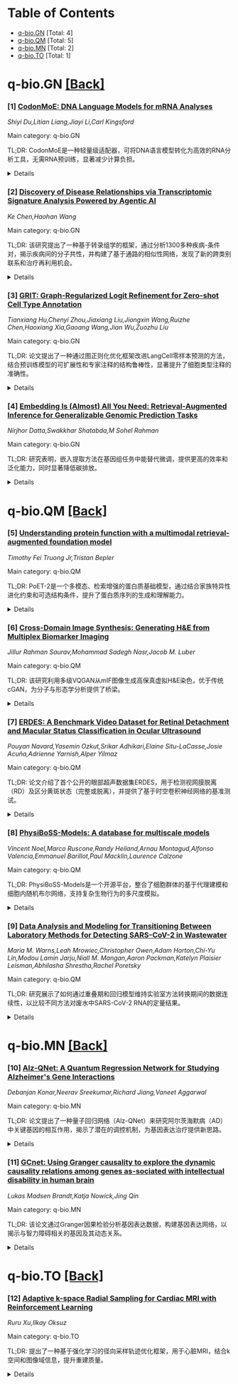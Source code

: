 <div id=toc></div>

# Table of Contents

- [q-bio.GN](#q-bio.GN) [Total: 4]
- [q-bio.QM](#q-bio.QM) [Total: 5]
- [q-bio.MN](#q-bio.MN) [Total: 2]
- [q-bio.TO](#q-bio.TO) [Total: 1]


<div id='q-bio.GN'></div>

# q-bio.GN [[Back]](#toc)

### [1] [CodonMoE: DNA Language Models for mRNA Analyses](https://arxiv.org/abs/2508.04739)
*Shiyi Du,Litian Liang,Jiayi Li,Carl Kingsford*

Main category: q-bio.GN

TL;DR: CodonMoE是一种轻量级适配器，可将DNA语言模型转化为高效的RNA分析工具，无需RNA预训练，显著减少计算负担。


<details>
  <summary>Details</summary>
Motivation: 解决基因组语言模型在多模态任务中的效率问题，避免冗余计算和庞大参数需求。

Method: 引入CodonMoE适配器，通过混合专家技术将DNA模型转化为RNA分析工具。

Result: 在四项RNA预测任务中表现优异，参数减少80%，性能优于专用RNA模型。

Conclusion: CodonMoE为统一基因组语言建模提供了高效路径，减少计算开销并保持性能优势。

Abstract: Genomic language models (gLMs) face a fundamental efficiency challenge:
either maintain separate specialized models for each biological modality (DNA
and RNA) or develop large multi-modal architectures. Both approaches impose
significant computational burdens - modality-specific models require redundant
infrastructure despite inherent biological connections, while multi-modal
architectures demand massive parameter counts and extensive cross-modality
pretraining. To address this limitation, we introduce CodonMoE (Adaptive
Mixture of Codon Reformative Experts), a lightweight adapter that transforms
DNA language models into effective RNA analyzers without RNA-specific
pretraining. Our theoretical analysis establishes CodonMoE as a universal
approximator at the codon level, capable of mapping arbitrary functions from
codon sequences to RNA properties given sufficient expert capacity. Across four
RNA prediction tasks spanning stability, expression, and regulation, DNA models
augmented with CodonMoE significantly outperform their unmodified counterparts,
with HyenaDNA+CodonMoE series achieving state-of-the-art results using 80%
fewer parameters than specialized RNA models. By maintaining sub-quadratic
complexity while achieving superior performance, our approach provides a
principled path toward unifying genomic language modeling, leveraging more
abundant DNA data and reducing computational overhead while preserving
modality-specific performance advantages.

</details>


### [2] [Discovery of Disease Relationships via Transcriptomic Signature Analysis Powered by Agentic AI](https://arxiv.org/abs/2508.04742)
*Ke Chen,Haohan Wang*

Main category: q-bio.GN

TL;DR: 该研究提出了一种基于转录组学的框架，通过分析1300多种疾病-条件对，揭示疾病间的分子共性，并构建了基于通路的相似性网络，发现了新的跨类别联系和治疗再利用机会。


<details>
  <summary>Details</summary>
Motivation: 现代疾病分类常忽视临床表现差异下的分子共性，研究旨在通过转录组学方法揭示疾病间的潜在联系。

Method: 使用GenoMAS自动化AI系统分析疾病-条件对，开发基于通路的相似性框架，整合多数据库富集分析。

Result: 构建的疾病相似网络揭示了已知共病和新的跨类别联系，并识别了罕见疾病的治疗再利用机会。

Conclusion: 研究展示了基于生物学的AI如何扩展转录组分析，并为复杂疾病提供机制解释，结果公开于GitHub。

Abstract: Modern disease classification often overlooks molecular commonalities hidden
beneath divergent clinical presentations. This study introduces a
transcriptomics-driven framework for discovering disease relationships by
analyzing over 1300 disease-condition pairs using GenoMAS, a fully automated
agentic AI system. Beyond identifying robust gene-level overlaps, we develop a
novel pathway-based similarity framework that integrates multi-database
enrichment analysis to quantify functional convergence across diseases. The
resulting disease similarity network reveals both known comorbidities and
previously undocumented cross-category links. By examining shared biological
pathways, we explore potential molecular mechanisms underlying these
connections-offering functional hypotheses that go beyond symptom-based
taxonomies. We further show how background conditions such as obesity and
hypertension modulate transcriptomic similarity, and identify therapeutic
repurposing opportunities for rare diseases like autism spectrum disorder based
on their molecular proximity to better-characterized conditions. In addition,
this work demonstrates how biologically grounded agentic AI can scale
transcriptomic analysis while enabling mechanistic interpretation across
complex disease landscapes. All results are publicly accessible at
github.com/KeeeeChen/Pathway_Similarity_Network.

</details>


### [3] [GRIT: Graph-Regularized Logit Refinement for Zero-shot Cell Type Annotation](https://arxiv.org/abs/2508.04747)
*Tianxiang Hu,Chenyi Zhou,Jiaxiang Liu,Jiongxin Wang,Ruizhe Chen,Haoxiang Xia,Gaoang Wang,Jian Wu,Zuozhu Liu*

Main category: q-bio.GN

TL;DR: 论文提出了一种通过图正则化优化框架改进LangCell零样本预测的方法，结合预训练模型的可扩展性和专家注释的结构鲁棒性，显著提升了细胞类型注释的准确性。


<details>
  <summary>Details</summary>
Motivation: 单细胞RNA测序数据分析中，细胞类型注释是一个关键步骤，但现有方法（如LangCell）的零样本预测准确性不足，尤其是在所有细胞类型上的一致性较差。

Method: 提出了一种图正则化优化框架，通过任务特定的PCA-based k-NN图强制执行局部一致性，优化LangCell的零样本预测。

Result: 在14个标注的人类scRNA-seq数据集上评估，方法显著提升了零样本注释准确性，最高提升10%，并能有效纠正错误标签。

Conclusion: 该方法无需训练，模型无关，是一种简单有效的自动化细胞类型注释增强工具。

Abstract: Cell type annotation is a fundamental step in the analysis of single-cell RNA
sequencing (scRNA-seq) data. In practice, human experts often rely on the
structure revealed by principal component analysis (PCA) followed by
$k$-nearest neighbor ($k$-NN) graph construction to guide annotation. While
effective, this process is labor-intensive and does not scale to large
datasets. Recent advances in CLIP-style models offer a promising path toward
automating cell type annotation. By aligning scRNA-seq profiles with natural
language descriptions, models like LangCell enable zero-shot annotation. While
LangCell demonstrates decent zero-shot performance, its predictions remain
suboptimal, particularly in achieving consistent accuracy across all cell
types. In this paper, we propose to refine the zero-shot logits produced by
LangCell through a graph-regularized optimization framework. By enforcing local
consistency over the task-specific PCA-based k-NN graph, our method combines
the scalability of the pre-trained models with the structural robustness relied
upon in expert annotation. We evaluate our approach on 14 annotated human
scRNA-seq datasets from 4 distinct studies, spanning 11 organs and over 200,000
single cells. Our method consistently improves zero-shot annotation accuracy,
achieving accuracy gains of up to 10%. Further analysis showcase the mechanism
by which GRIT effectively propagates correct signals through the graph, pulling
back mislabeled cells toward more accurate predictions. The method is
training-free, model-agnostic, and serves as a simple yet effective plug-in for
enhancing automated cell type annotation in practice.

</details>


### [4] [Embedding Is (Almost) All You Need: Retrieval-Augmented Inference for Generalizable Genomic Prediction Tasks](https://arxiv.org/abs/2508.04757)
*Nirjhor Datta,Swakkhar Shatabda,M Sohel Rahman*

Main category: q-bio.GN

TL;DR: 研究表明，嵌入提取方法在基因组任务中能替代微调，提供更高的效率和泛化能力，同时显著降低碳排放。


<details>
  <summary>Details</summary>
Motivation: 探讨在基因组任务中是否必须进行任务特定的微调，寻找更高效、泛化性更强的替代方法。

Method: 使用嵌入提取方法，从预训练模型中提取固定表示，并输入轻量级分类器。

Result: 嵌入方法在不同数据分布下表现优于微调，推理时间减少10-20倍，碳排放显著降低。

Conclusion: 嵌入提取是一种更高效、环保且泛化性强的替代方案，适用于多样化或未见过的基因组任务。

Abstract: Large pre-trained DNA language models such as DNABERT-2, Nucleotide
Transformer, and HyenaDNA have demonstrated strong performance on various
genomic benchmarks. However, most applications rely on expensive fine-tuning,
which works best when the training and test data share a similar distribution.
In this work, we investigate whether task-specific fine-tuning is always
necessary. We show that simple embedding-based pipelines that extract fixed
representations from these models and feed them into lightweight classifiers
can achieve competitive performance. In evaluation settings with different data
distributions, embedding-based methods often outperform fine-tuning while
reducing inference time by 10x to 20x. Our results suggest that embedding
extraction is not only a strong baseline but also a more generalizable and
efficient alternative to fine-tuning, especially for deployment in diverse or
unseen genomic contexts. For example, in enhancer classification, HyenaDNA
embeddings combined with zCurve achieve 0.68 accuracy (vs. 0.58 for
fine-tuning), with an 88% reduction in inference time and over 8x lower carbon
emissions (0.02 kg vs. 0.17 kg CO2). In non-TATA promoter classification,
DNABERT-2 embeddings with zCurve or GC content reach 0.85 accuracy (vs. 0.89
with fine-tuning) with a 22x lower carbon footprint (0.02 kg vs. 0.44 kg CO2).
These results show that embedding-based pipelines offer over 10x better carbon
efficiency while maintaining strong predictive performance. The code is
available here:
https://github.com/NIRJHOR-DATTA/EMBEDDING-IS-ALMOST-ALL-YOU-NEED.

</details>


<div id='q-bio.QM'></div>

# q-bio.QM [[Back]](#toc)

### [5] [Understanding protein function with a multimodal retrieval-augmented foundation model](https://arxiv.org/abs/2508.04724)
*Timothy Fei Truong Jr,Tristan Bepler*

Main category: q-bio.QM

TL;DR: PoET-2是一个多模态、检索增强的蛋白质基础模型，通过结合家族特异性进化约束和可选结构条件，提升了蛋白质序列的生成和理解能力。


<details>
  <summary>Details</summary>
Motivation: 现有蛋白质语言模型在结构预测方面表现良好，但在突变理解和功能预测方面仍有不足，因此需要改进模型设计。

Method: PoET-2采用分层Transformer编码器和双解码器架构，支持因果和掩码语言建模目标，结合检索增强和多模态学习。

Result: PoET-2在零样本变体效应预测和监督学习任务中表现优异，尤其在多突变和插入缺失突变评分上领先。

Conclusion: 结合检索增强和家族中心的多模态建模，PoET-2为蛋白质基础模型提供了新的发展方向。

Abstract: Protein language models (PLMs) learn probability distributions over natural
protein sequences. By learning from hundreds of millions of natural protein
sequences, protein understanding and design capabilities emerge. Recent works
have shown that scaling these models improves structure prediction, but does
not seem to improve mutation understanding and representation quality for
protein function prediction. We introduce PoET-2, a multimodal,
retrieval-augmented protein foundation model that incorporates in-context
learning of family-specific evolutionary constraints with optional structure
conditioning to learn generative distributions over protein sequences. PoET-2
uses a hierarchical transformer encoder that is equivariant to sequence context
ordering and a dual decoder architecture with both causal and masked language
modeling objectives, allowing PoET-2 to operate in both fully generative and
bidirectional representation learning modes. PoET-2 achieves state-of-the-art
performance on zero-shot variant effect prediction, excelling at scoring
variants with multiple mutations and challenging indel mutations. In supervised
settings, PoET-2 embeddings outperform previous methods for learning
sequence-function relationships, especially with small datasets. This work
highlights the benefits of combining retrieval augmentation with multimodal,
family-centric modeling for advancing protein foundation models.

</details>


### [6] [Cross-Domain Image Synthesis: Generating H&E from Multiplex Biomarker Imaging](https://arxiv.org/abs/2508.04734)
*Jillur Rahman Saurav,Mohammad Sadegh Nasr,Jacob M. Luber*

Main category: q-bio.QM

TL;DR: 该研究利用多级VQGAN从mIF图像生成高保真虚拟H&E染色，优于传统cGAN，为分子与形态学分析提供了桥梁。


<details>
  <summary>Details</summary>
Motivation: 整合mIF的分子数据与H&E的形态学信息，以提供互补的组织信息，并利用H&E的CAD工具分析分子数据。

Method: 采用多级VQGAN生成虚拟H&E染色，并在两个公开的结直肠癌数据集上与cGAN基线进行比较。

Result: VQGAN生成的图像在视觉上更优，且在下游任务（如核分割和组织分类）中表现更接近真实数据。

Conclusion: 多级VQGAN是生成科学有用虚拟染色的强大架构，有助于将mIF数据整合到H&E分析流程中。

Abstract: While multiplex immunofluorescence (mIF) imaging provides deep,
spatially-resolved molecular data, integrating this information with the
morphological standard of Hematoxylin & Eosin (H&E) can be very important for
obtaining complementary information about the underlying tissue. Generating a
virtual H&E stain from mIF data offers a powerful solution, providing immediate
morphological context. Crucially, this approach enables the application of the
vast ecosystem of H&E-based computer-aided diagnosis (CAD) tools to analyze
rich molecular data, bridging the gap between molecular and morphological
analysis. In this work, we investigate the use of a multi-level
Vector-Quantized Generative Adversarial Network (VQGAN) to create high-fidelity
virtual H&E stains from mIF images. We rigorously evaluated our VQGAN against a
standard conditional GAN (cGAN) baseline on two publicly available colorectal
cancer datasets, assessing performance on both image similarity and functional
utility for downstream analysis. Our results show that while both architectures
produce visually plausible images, the virtual stains generated by our VQGAN
provide a more effective substrate for computer-aided diagnosis. Specifically,
downstream nuclei segmentation and semantic preservation in tissue
classification tasks performed on VQGAN-generated images demonstrate superior
performance and agreement with ground-truth analysis compared to those from the
cGAN. This work establishes that a multi-level VQGAN is a robust and superior
architecture for generating scientifically useful virtual stains, offering a
viable pathway to integrate the rich molecular data of mIF into established and
powerful H&E-based analytical workflows.

</details>


### [7] [ERDES: A Benchmark Video Dataset for Retinal Detachment and Macular Status Classification in Ocular Ultrasound](https://arxiv.org/abs/2508.04735)
*Pouyan Navard,Yasemin Ozkut,Srikar Adhikari,Elaine Situ-LaCasse,Josie Acuña,Adrienne Yarnish,Alper Yilmaz*

Main category: q-bio.QM

TL;DR: 论文介绍了首个公开的眼部超声数据集ERDES，用于检测视网膜脱离（RD）及区分黄斑状态（完整或脱离），并提供了基于时空卷积神经网络的基准测试。


<details>
  <summary>Details</summary>
Motivation: 视网膜脱离（RD）是一种威胁视力的疾病，黄斑状态是关键预后因素。当前缺乏用于临床的超声检测RD的机器学习算法，且无公开数据集支持基于黄斑状态的分类。

Method: 研究团队创建了ERDES数据集，包含标记的超声视频片段，用于RD检测和黄斑状态分类，并采用多种时空卷积神经网络（CNN）架构进行基准测试。

Result: ERDES数据集为开发RD检测的机器学习模型提供了资源，并展示了基于CNN的初步性能。

Conclusion: ERDES填补了公开数据集和临床应用的空白，为自动化超声评估RD和黄斑状态提供了基础。

Abstract: Retinal detachment (RD) is a vision-threatening condition that requires
timely intervention to preserve vision. Macular involvement -- whether the
macula is still intact (macula-intact) or detached (macula-detached) -- is the
key determinant of visual outcomes and treatment urgency. Point-of-care
ultrasound (POCUS) offers a fast, non-invasive, cost-effective, and accessible
imaging modality widely used in diverse clinical settings to detect RD.
However, ultrasound image interpretation is limited by a lack of expertise
among healthcare providers, especially in resource-limited settings. Deep
learning offers the potential to automate ultrasound-based assessment of RD.
However, there are no ML ultrasound algorithms currently available for clinical
use to detect RD and no prior research has been done on assessing macular
status using ultrasound in RD cases -- an essential distinction for surgical
prioritization. Moreover, no public dataset currently supports macular-based RD
classification using ultrasound video clips. We introduce Eye Retinal
DEtachment ultraSound, ERDES, the first open-access dataset of ocular
ultrasound clips labeled for (i) presence of retinal detachment and (ii)
macula-intact versus macula-detached status. The dataset is intended to
facilitate the development and evaluation of machine learning models for
detecting retinal detachment. We also provide baseline benchmarks using
multiple spatiotemporal convolutional neural network (CNN) architectures. All
clips, labels, and training code are publicly available at
https://osupcvlab.github.io/ERDES/.

</details>


### [8] [PhysiBoSS-Models: A database for multiscale models](https://arxiv.org/abs/2508.05550)
*Vincent Noel,Marco Ruscone,Randy Heiland,Arnau Montagud,Alfonso Valencia,Emmanuel Barillot,Paul Macklin,Laurence Calzone*

Main category: q-bio.QM

TL;DR: PhysiBoSS-Models是一个开源平台，整合了细胞群体的基于代理建模和细胞内随机布尔网络，支持复杂生物行为的多尺度模拟。


<details>
  <summary>Details</summary>
Motivation: 促进模型共享和版本控制，支持生物学研究。

Method: 通过Python API提供标准化访问，方便下载和模拟现有模型。

Result: 创建了PhysiBoSS-Models数据库，支持模型重用、验证和基准测试。

Conclusion: PhysiBoSS-Models通过标准化访问和验证模型，推动了生物学研究。

Abstract: PhysiBoSS is an open-source platform that integrates agent-based modeling of
cell populations with intracellular stochastic Boolean networks, enabling
multiscale simulations of complex biological behaviors. To promote model
sharing and versioning, we present the PhysiBoSS-Models database: a curated
repository for multiscale models built with PhysiBoSS. By providing a simple
Python API, PhysiBoSS-Models provides an easy way to download and simulate
preexisting models through tools such as PhysiCell Studio. By providing
standardized access to validated models, PhysiBoSS-Models facilitates reuse,
validation, and benchmarking, supporting research in biology.

</details>


### [9] [Data Analysis and Modeling for Transitioning Between Laboratory Methods for Detecting SARS-CoV-2 in Wastewater](https://arxiv.org/abs/2508.05594)
*Maria M. Warns,Leah Mrowiec,Christopher Owen,Adam Horton,Chi-Yu Lin,Modou Lamin Jarju,Niall M. Mangan,Aaron Packman,Katelyn Plaisier Leisman,Abhilasha Shrestha,Rachel Poretsky*

Main category: q-bio.QM

TL;DR: 研究展示了如何通过重叠期和回归模型维持实验室方法转换期间的数据连续性，以比较不同方法对废水中SARS-CoV-2 RNA的定量结果。


<details>
  <summary>Details</summary>
Motivation: 废水监测是监测病原体的有效工具，但实验室方法动态变化时，如何保持数据连续性以准确评估疾病负担尚未有研究解决。

Method: 在两个月过渡期内，并行使用低通量手动过滤和高通量自动化磁珠法处理废水样本，并通过回归模型关联两种方法的数据。

Result: 研究发现对数-对数回归模型最适合关联两种方法的数据，且在去除异常值后模型性能提升。

Conclusion: 通过方法重叠期和适当模型，可以在实验室方法转换期间保持数据连续性。

Abstract: Wastewater surveillance has proven to be a useful tool to monitor pathogens
such as SARS-CoV-2 as it is a nonintrusive way to survey the potential disease
burden of the population contributing to a sewershed. With the expansion of
this field since the beginning of the COVID-19 pandemic, laboratory methods to
process wastewater and quantify pathogen nucleic acid levels have improved as
technologies changed, efforts expanded in size and scope, and supply chain
issues were resolved. Maintaining data continuity is crucial for labs
undergoing method transitions to accurately assess infectious disease levels
over time and compare measured RNA concentrations to public health data.
Despite the dynamic nature of laboratory methods and the necessity to ensure
uninterrupted data, to our knowledge there has not been a study that unites two
datasets from different lab methods for pathogen quantification from
environmental samples. Here, we describe a lab transition from SARS-CoV-2 RNA
quantification using a low-throughput, manual filtration-based wastewater
concentration and RNA extraction followed by qPCR to a high-throughput,
automated magnetic bead-based concentration and extraction followed by dPCR.
During the two-month transition period, wastewater samples from across the
Chicago metropolitan area were processed with both methods in parallel. We
evaluated a variety of regression models to relate the RNA measurements from
both methods and found a log-log model was most appropriate after removing
outliers and discrepancy points to improve model performance. We also evaluated
the consequences of assigning values to samples that were below the detection
limit. Our study demonstrates that data continuity can be maintained throughout
a transition of laboratory methods if there is a sufficient period of overlap
between the methods for an appropriate model to be constructed to relate the
datasets.

</details>


<div id='q-bio.MN'></div>

# q-bio.MN [[Back]](#toc)

### [10] [Alz-QNet: A Quantum Regression Network for Studying Alzheimer's Gene Interactions](https://arxiv.org/abs/2508.04743)
*Debanjan Konar,Neerav Sreekumar,Richard Jiang,Vaneet Aggarwal*

Main category: q-bio.MN

TL;DR: 论文提出了一种量子回归网络（Alz-QNet）来研究阿尔茨海默病（AD）中关键基因的相互作用，揭示了潜在的调控机制，为基因表达治疗提供新思路。


<details>
  <summary>Details</summary>
Motivation: 阿尔茨海默病（AD）是一种多因素疾病，理解其基因间相互作用对治疗和诊断至关重要。目前分子层面的机制仍不清楚。

Method: 使用量子回归网络（Alz-QNet）结合量子基因调控网络（QGRN）技术，分析AD患者关键基因（如APP、FGF14等）的相互作用。

Result: 研究发现复杂的基因间相互作用，揭示了AD发病的潜在调控机制，为寻找基因抑制剂或调节剂提供了依据。

Conclusion: Alz-QNet为AD的基因表达治疗提供了新方法，揭示了关键基因的调控网络，有助于未来的诊断和治疗研究。

Abstract: Understanding the molecular-level mechanisms underpinning Alzheimer's disease
(AD) by studying crucial genes associated with the disease remains a challenge.
Alzheimer's, being a multifactorial disease, requires understanding the
gene-gene interactions underlying it for theranostics and progress. In this
article, a novel attempt has been made using a quantum regression to decode how
some crucial genes in the AD Amyloid Beta Precursor Protein ($APP$), Sterol
regulatory element binding transcription factor 14 ($FGF14$), Yin Yang 1
($YY1$), and Phospholipase D Family Member 3 ($PLD3$) etc. become influenced by
other prominent switching genes during disease progression, which may help in
gene expression-based therapy for AD. Our proposed Quantum Regression Network
(Alz-QNet) introduces a pioneering approach with insights from the
state-of-the-art Quantum Gene Regulatory Networks (QGRN) to unravel the gene
interactions involved in AD pathology, particularly within the Entorhinal
Cortex (EC), where early pathological changes occur. Using the proposed
Alz-QNet framework, we explore the interactions between key genes ($APP$,
$FGF14$, $YY1$, $EGR1$, $GAS7$, $AKT3$, $SREBF2$, and $PLD3$) within the CE
microenvironment of AD patients, studying genetic samples from the database
$GSE138852$, all of which are believed to play a crucial role in the
progression of AD. Our investigation uncovers intricate gene-gene interactions,
shedding light on the potential regulatory mechanisms that underlie the
pathogenesis of AD, which help us to find potential gene inhibitors or
regulators for theranostics.

</details>


### [11] [GCnet: Using Granger causality to explore the dynamic causality relations among genes as-sociated with intellectual disability in human brain](https://arxiv.org/abs/2508.05136)
*Lukas Madsen Brandt,Katja Nowick,Jing Qin*

Main category: q-bio.MN

TL;DR: 该论文通过Granger因果检验分析基因表达数据，构建基因表达网络，以揭示与智力障碍相关的基因及其动态关系。


<details>
  <summary>Details</summary>
Motivation: 智力障碍（ID）部分由遗传因素引起，研究这些基因及其在脑发育过程中的表达模式有助于理解ID的分子机制。

Method: 将体外脑发育过程中的基因表达数据视为时间序列，应用Granger因果检验评估基因间的动态依赖关系，构建基因表达网络。

Result: 通过分析Granger因果网络，识别出与Mowat Wilson综合征相关的新基因，并提供了优先级列表。

Conclusion: 该方法有助于揭示ID的病理信息，并为相关疾病的基因研究提供了新工具。

Abstract: Intellectual disability (ID) is defined by an IQ under 70, in addition to
deficits in two or more adaptive behaviors that affect everyday living.
Throughout history, individuals with ID have often been margin-alized from
society and continue to suffer significantly even in modern times. A varying
proportion of ID cases are attributable to genetic causes. Identifying the
causal relation among these ID-associated genes and their gene expression
pattern during brain development process would gain us a better understanding
of the molecular basis of ID. In this paper, we interpret gene expression data
collected at different time points during the in vitro brain development
process as time series and further introduce Granger causality test to evaluate
the dynamic dependence relations among genes. These evaluations are used as
input to construct gene expression network and extract the pathological
information associated to ID including identi-fying new genes that can be
critically related to the disease. To demonstrate our methods, we pro-vide a
priority list of new genes that are most likely associated with Mowat Wilson
Syndrome via monitoring the community structure of ZEB2 in our Granger
causality network constructed based on the Kutsche dataset (Kutsche, et al.,
2018).

</details>


<div id='q-bio.TO'></div>

# q-bio.TO [[Back]](#toc)

### [12] [Adaptive k-space Radial Sampling for Cardiac MRI with Reinforcement Learning](https://arxiv.org/abs/2508.04727)
*Ruru Xu,Ilkay Oksuz*

Main category: q-bio.TO

TL;DR: 提出了一种基于强化学习的径向采样轨迹优化框架，用于心脏MRI，结合k空间和图像域信息，提升重建质量。


<details>
  <summary>Details</summary>
Motivation: 探索强化学习在非笛卡尔轨迹优化中的潜力，以平衡MRI的采集速度与图像质量。

Method: 采用双分支架构处理k空间和图像域信息，引入交叉注意力融合机制和黄金比例采样策略。

Result: 实验表明，该方法能学习到优化的径向采样策略，并在多种加速因子下提升重建质量。

Conclusion: 该框架为MRI采样轨迹优化提供了新思路，尤其在心脏MRI中表现优异。

Abstract: Accelerated Magnetic Resonance Imaging (MRI) requires careful optimization of
k-space sampling patterns to balance acquisition speed and image quality. While
recent advances in deep learning have shown promise in optimizing Cartesian
sampling, the potential of reinforcement learning (RL) for non-Cartesian
trajectory optimization remains largely unexplored. In this work, we present a
novel RL framework for optimizing radial sampling trajectories in cardiac MRI.
Our approach features a dual-branch architecture that jointly processes k-space
and image-domain information, incorporating a cross-attention fusion mechanism
to facilitate effective information exchange between domains. The framework
employs an anatomically-aware reward design and a golden-ratio sampling
strategy to ensure uniform k-space coverage while preserving cardiac structural
details. Experimental results demonstrate that our method effectively learns
optimal radial sampling strategies across multiple acceleration factors,
achieving improved reconstruction quality compared to conventional approaches.
Code available: https://github.com/Ruru-Xu/RL-kspace-Radial-Sampling

</details>
